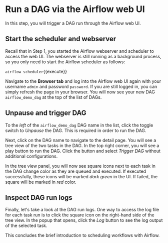 # Run a DAG via the Airflow web UI

In this step, you will trigger a DAG run through the Airflow web UI.

## Start the scheduler and webserver

Recall that in Step 1, you started the Airflow webserver and scheduler to access the web UI. The webserver is still running as a background process, so you only need to start the Airflow scheduler as follows:

`airflow scheduler`{{execute}}

Navigate to the **Browser tab** and log into the Airflow web UI again with your username `admin` and password `password`. If you are still logged in, you can simply refresh the page in your browser. You will now see your new DAG `airflow_demo_dag` at the top of the list of DAGs.

## Unpause and trigger DAG

To the *left* of the `airflow_demo_dag` DAG name in the list, click the toggle switch to *Unpause* the DAG. This is required in order to run the DAG.

Next, click on the DAG name to navigate to the detail page. You will see a tree view of the two tasks in the DAG. In the top right corner, you will see a play button to run the DAG. Click the button and select *Trigger DAG* without additional configurations.

In the tree view panel, you will now see square icons next to each task in the DAG change color as they are queued and executed. If executed successfully, these icons will be marked  *dark green* in the UI. If failed, the square will be marked in *red* color.

## Inspect DAG run logs

Finally, let's take a look at the DAG run logs. One way to access the log file for each task run is to click the square icon on the right-hand side of the tree view. In the popup that opens, click the *Log* button to see the log output of the selected task.

This concludes the brief introduction to scheduling workflows with Airflow.

